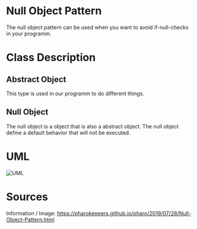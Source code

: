 # Null Object Pattern

The null object pattern can be used when you want to avoid if-null-checks in
your programm.

# Class Description

## Abstract Object

This type is used in our programm to do different things.

## Null Object

The null object is a object that is also a abstract object. The null object define
a default behavior that will not be executed.

# UML

![UML](../../../../../resource/Null_Object_UML.png)

# Sources

Information / Image: https://pharokeepers.github.io/pharo/2019/07/28/Null-Object-Pattern.html